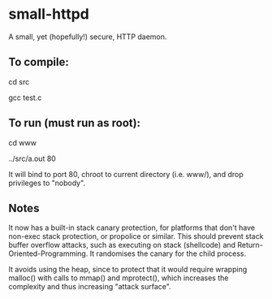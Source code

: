 # small-httpd
A small, yet (hopefully!) secure, HTTP daemon.

## To compile:

cd src

gcc test.c

## To run (must run as root):
cd www

../src/a.out 80 

It will bind to port 80, chroot to current directory (i.e. www/), and drop privileges to "nobody".

## Notes
It now has a built-in stack canary protection, for platforms that don't have non-exec stack protection, or propolice or similar. This should prevent stack buffer overflow attacks, such as executing on stack (shellcode) and Return-Oriented-Programming. It randomises the canary for the child process.

It avoids using the heap, since to protect that it would require wrapping malloc() with calls to mmap() and mprotect(), which increases the complexity and thus increasing "attack surface".
